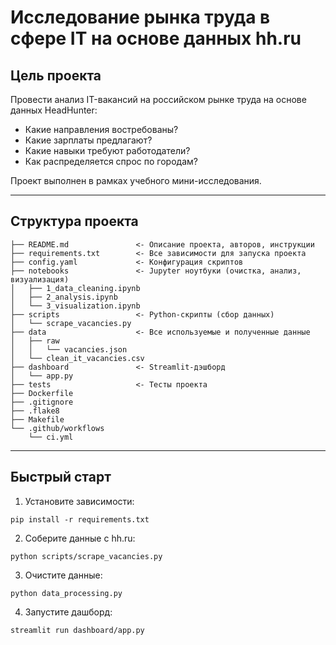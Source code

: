 #  Исследование рынка труда в сфере IT на основе данных hh.ru

##  Цель проекта

Провести анализ IT-вакансий на российском рынке труда на основе данных HeadHunter:

  * Какие направления востребованы?
  * Какие зарплаты предлагают?
  * Какие навыки требуют работодатели?
  * Как распределяется спрос по городам?

Проект выполнен в рамках учебного мини-исследования.

* * *
##  Структура проекта
    ├── README.md               <- Описание проекта, авторов, инструкции
    ├── requirements.txt        <- Все зависимости для запуска проекта
    ├── config.yaml             <- Конфигурация скриптов
    ├── notebooks               <- Jupyter ноутбуки (очистка, анализ, визуализация)
    │   ├── 1_data_cleaning.ipynb
    │   ├── 2_analysis.ipynb
    │   └── 3_visualization.ipynb
    ├── scripts                 <- Python-скрипты (сбор данных)
    │   └── scrape_vacancies.py
    ├── data                    <- Все используемые и полученные данные
    │   ├── raw
    │   │   └── vacancies.json
    │   └── clean_it_vacancies.csv
    ├── dashboard               <- Streamlit-дэшборд
    │   └── app.py
    ├── tests                   <- Тесты проекта
    ├── Dockerfile
    ├── .gitignore
    ├── .flake8
    ├── Makefile
    └── .github/workflows
        └── ci.yml

* * *
##  Быстрый старт

1. Установите зависимости:
```
pip install -r requirements.txt
```
2. Соберите данные с hh.ru:
```
python scripts/scrape_vacancies.py
```
3. Очистите данные:
```
python data_processing.py
```
4. Запустите дашборд:
```
streamlit run dashboard/app.py
```
